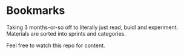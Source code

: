 # Bookmarks

Taking 3 months-or-so off to literally just read, buidl and experiment. 
Materials are sorted into sprints and categories.

Feel free to watch this repo for content.

